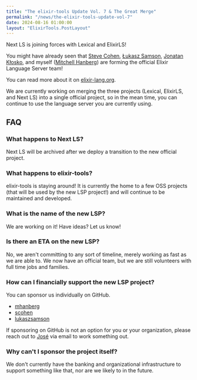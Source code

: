```yaml
---
title: "The elixir-tools Update Vol. 7 & The Great Merge"
permalink: "/news/the-elixir-tools-update-vol-7"
date: 2024-08-16 01:00:00
layout: "ElixirTools.PostLayout"
---
```


Next LS is joining forces with Lexical and ElixirLS!

You might have already seen that [Steve Cohen](https://github.com/scohen), [Łukasz Samson](https://github.com/lukaszsamson), [Jonatan Kłosko](https://github.com/jonatanklosko), and myself ([Mitchell Hanberg](https://github.com/mhanberg)) are forming the official Elixir Language Server team!

You can read more about it on [elixir-lang.org](https://elixir-lang.org/blog/2024/08/15/welcome-elixir-language-server-team/).

We are currently working on merging the three projects (Lexical, ElixirLS, and Next LS) into a single official project, so in the mean time, you can continue to use 
the language server you are currently using.

## FAQ

### What happens to Next LS?

Next LS will be archived after we deploy a transition to the new official project.

### What happens to elixir-tools?

elixir-tools is staying around! It is currently the home to a few OSS projects (that will be used by the new LSP project!) and will continue to be maintained and developed.

### What is the name of the new LSP?

We are working on it! Have ideas? Let us know!

### Is there an ETA on the new LSP?

No, we aren't committing to any sort of timeline, merely working as fast as we are able to. We now have an official team, but we are still volunteers with full time jobs and families.

### How can I financially support the new LSP project?

You can sponsor us individually on GitHub.

- [mhanberg](https://github.com/sponsors/mhanberg)
- [scohen](https://github.com/sponsors/scohen)
- [lukaszsamson](https://github.com/sponsors/lukaszsamson)

If sponsoring on GitHub is not an option for you or your organization, please reach out to [José](mailto:jose.valim@dashbit.co) via email to work something out.

### Why can't I sponsor the project itself?

We don't currently have the banking and organizational infrastructure to support something like that, nor are we likely to in the future.
